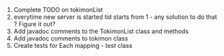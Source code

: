 1) Complete TODO on tokimonList 
2) everytime new server is started tid starts from 1 - any solution to do that ? Figure it out? 
3) Add javadoc comments to the TokimonList class and methods
4) Add javadoc comments to tokimon class
5) Create tests for Each mapping - test class
